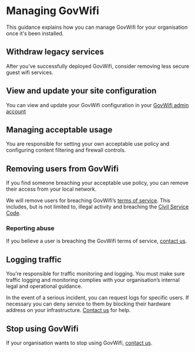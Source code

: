 # Managing GovWifi

This guidance explains how you can manage GovWifi for your organisation once it's been installed.


## Withdraw legacy services

After you’ve successfully deployed GovWifi, consider removing less secure guest wifi services.


## View and update your site configuration

You can view and update your GovWifi configuration in your [GovWifi admin account](https://admin.wifi.service.gov.uk/)


## Managing acceptable usage

You are responsible for setting your own acceptable use policy and configuring content filtering and firewall controls.


## Removing users from GovWifi

If you find someone breaching your acceptable use policy, you can remove their access from your local network.

We will remove users for breaching GovWifi’s [terms of service](https://www.gov.uk/government/publications/terms-and-conditions-for-connecting-to-govwifi/terms-and-conditions-for-connecting-to-govwifi). This includes, but is not limited to, illegal activity and breaching the [Civil Service Code](https://www.gov.uk/government/publications/civil-service-code/the-civil-service-code).


### Reporting abuse

If you believe a user is breaching the GovWifi terms of service, [contact us](https://admin.wifi.service.gov.uk/help).


## Logging traffic

You’re responsible for traffic monitoring and logging. You must make sure traffic logging and monitoring complies with your organisation’s internal legal and operational guidance.

In the event of a serious incident, you can request logs for specific users. If necessary you can deny service to them by blocking their hardware address on your infrastructure. [Contact us](https://admin.wifi.service.gov.uk/help) for help.


## Stop using GovWifi

If your organisation wants to stop using GovWifi, [contact us](https://admin.wifi.service.gov.uk/help).

<!-- **Administration Platform**
**Add locations**
**Change admins**
**Request information** -->
